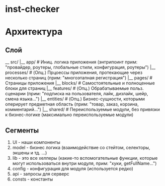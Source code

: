# inst-checker

# Архитектура

## Слой
\__ src/
    |__ app/        # Иниц. логика приложения (энтрипоинт прим: "провайдер, роутеры, глобальные стили, конфигурация, роутеры")
    |__ processes/  # (Опц.) Прцоессы приложения, протекающие через несколько страниц (прим: "многоэтапная регистрация")
    |__ pages/      # Страницы приложения
    |__ blocks/     # Самостоятельные и полноценные блоки для страниц
    |__ features/   # (Опц.) Обрабатываемые польз. сценарии (прим: "подписка на пользователя, лайк, дизлайк, шейр, смена языка...")
    |__ entities/   # (Опц.) Бизнес-сущности, которыми оперирует предметная область (прим: "товар, заказ, корзина, комментарий...")
    |__ shared/     # Переиспользуемые модули, без привязки к бизнес-логике (максимально переиспользуемые модули)

## Сегменты
1) UI - наши компоненты
2) model - бизнес логика (взаимодействие со стейтом, селекторы, экшены и тд. ...)
3) lib - это все хелперы (какие-то вспомогательные функции, которые могут использоваться внутри модуля, прим: "хуки, getFullName...")
4) config - конфигурация для модуля (используется редко)
5) api - запросы для серверс
6) consts - константы
